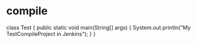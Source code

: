 # compile
class Test
{
  public static void main(String[] args)
  {
    System.out.println("My TestCompileProject in Jenkins");
  }
}
